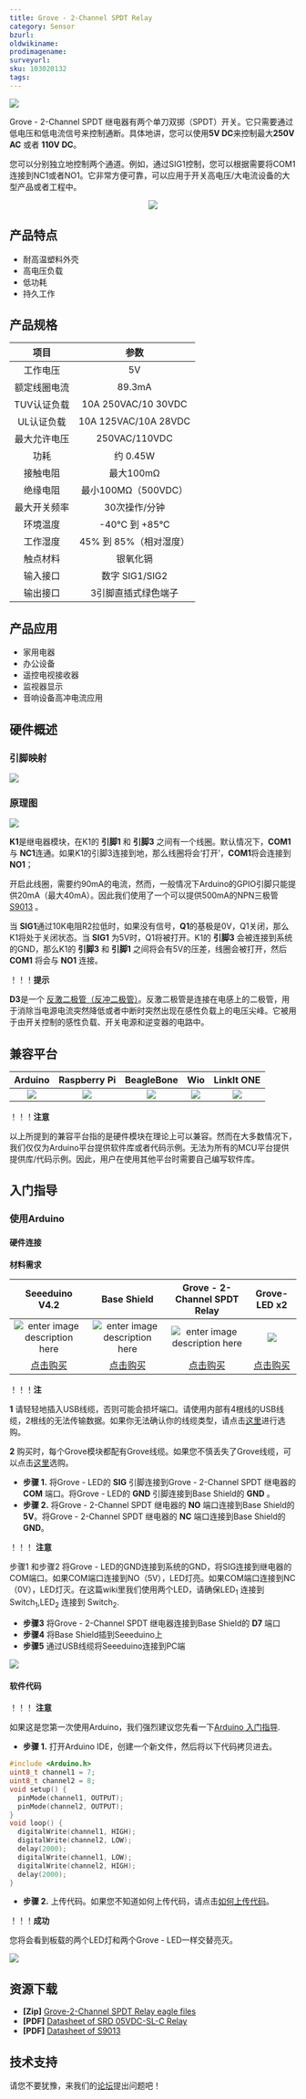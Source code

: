 ```yaml
---
title: Grove - 2-Channel SPDT Relay
category: Sensor
bzurl: 
oldwikiname: 
prodimagename:
surveyurl: 
sku: 103020132
tags:
---
```


![](https://github.com/SeeedDocument/Grove-2-Channel_SPDT_Relay/raw/master/img/mian.jpg)


Grove - 2-Channel SPDT 继电器有两个单刀双掷（SPDT）开关。它只需要通过低电压和低电流信号来控制通断。具体地讲，您可以使用**5V DC**来控制最大**250V AC** 或者 **110V DC**。

您可以分别独立地控制两个通道。例如，通过SIG1控制，您可以根据需要将COM1连接到NC1或者NO1。它非常方便可靠，可以应用于开关高电压/大电流设备的大型产品或者工程中。


<p style="text-align:center"><a href="https://www.seeedstudio.com/Grove-2-Channel-SPDT-Relay-p-3118.html" target="_blank"><img src="https://github.com/SeeedDocument/wiki_english/raw/master/docs/images/300px-Get_One_Now_Banner-ragular.png" /></a></p>

## 产品特点

- 耐高温塑料外壳
- 高电压负载
- 低功耗
- 持久工作

## 产品规格

|**项目**|**参数**|
|:----:|:----:|
|工作电压|5V|
|额定线圈电流|89.3mA|
|TUV认证负载|10A 250VAC/10 30VDC|
|UL认证负载|10A 125VAC/10A 28VDC|
|最大允许电压|250VAC/110VDC|
|功耗|约 0.45W|
|接触电阻|最大100mΩ|
|绝缘电阻|最小100MΩ（500VDC）|
|最大开关频率|30次操作/分钟|
|环境温度|-40℃ 到 +85℃|
|工作湿度|45% 到 85%（相对湿度）|
|触点材料|银氧化镉|
|输入接口|数字 SIG1/SIG2|
|输出接口|3引脚直插式绿色端子|

## 产品应用

- 家用电器
- 办公设备
- 遥控电视接收器
- 监视器显示
- 音响设备高冲电流应用

## 硬件概述

### 引脚映射

![](https://github.com/SeeedDocument/Grove-2-Channel_SPDT_Relay/raw/master/img/pin_map.jpg)

### 原理图

![](https://github.com/SeeedDocument/Grove-2-Channel_SPDT_Relay/raw/master/img/schematic.jpg)



**K1**是继电器模块，在K1的 **引脚1** 和 **引脚3** 之间有一个线圈。默认情况下，**COM1**与 **NC1**连通。如果K1的引脚3连接到地，那么线圈将会‘打开’，**COM1**将会连接到 **NO1**；

开启此线圈，需要约90mA的电流，然而，一般情况下Arduino的GPIO引脚只能提供20mA（最大40mA）。因此我们使用了一个可以提供500mA的NPN三极管[S9013](https://github.com/SeeedDocument/Grove-2-Channel_SPDT_Relay/raw/master/res/Transistors_NPN_25V-500mA.pdf)  。

当 **SIG1**通过10K电阻R2拉低时，如果没有信号，**Q1**的基极是0V，Q1关闭，那么K1将处于关闭状态。当 **SIG1** 为5V时，Q1将被打开。K1的 **引脚3** 会被连接到系统的GND，那么K1的 **引脚3** 和 **引脚1** 之间将会有5V的压差，线圈会被打开，然后 **COM1** 将会与 **NO1** 连接。

！！！**提示** 

**D3**是一个 [反激二极管（反冲二极管）](https://en.wikipedia.org/wiki/Flyback_diode)。反激二极管是连接在电感上的二极管，用于消除当电源电流突然降低或者中断时突然出现在感性负载上的电压尖峰。它被用于由开关控制的感性负载、开关电源和逆变器的电路中。


## 兼容平台


|Arduino|Raspberry Pi|BeagleBone|Wio|LinkIt ONE|
|:-:|:-:|:-:|:-:|:-:|
|![](https://raw.githubusercontent.com/SeeedDocument/wiki_english/master/docs/images/arduino_logo.jpg) |![](https://raw.githubusercontent.com/SeeedDocument/wiki_english/master/docs/images/raspberry_pi_logo.jpg) | ![](https://raw.githubusercontent.com/SeeedDocument/wiki_english/master/docs/images/bbg_logo.jpg) |![](https://raw.githubusercontent.com/SeeedDocument/wiki_english/master/docs/images/wio_logo.jpg) |![](https://raw.githubusercontent.com/SeeedDocument/wiki_english/master/docs/images/linkit_logo.jpg)  |

！！！**注意**

以上所提到的兼容平台指的是硬件模块在理论上可以兼容。然而在大多数情况下，我们仅仅为Arduino平台提供软件库或者代码示例。无法为所有的MCU平台提供提供库/代码示例。因此，用户在使用其他平台时需要自己编写软件库。


## 入门指导


### 使用Arduino

#### 硬件连接

**材料需求**

| Seeeduino V4.2 | Base Shield| Grove - 2-Channel SPDT Relay |Grove-LED x2|
|:-:|:-:|:-:|:-:|
|![enter image description here](https://raw.githubusercontent.com/SeeedDocument/Grove_Light_Sensor/master/images/gs_1.jpg)|![enter image description here](https://raw.githubusercontent.com/SeeedDocument/Grove_Light_Sensor/master/images/gs_4.jpg)|![enter image description here](https://github.com/SeeedDocument/Grove-2-Channel_SPDT_Relay/raw/master/img/thumbnail.jpg)|![](https://github.com/SeeedDocument/Grove-Round_Force_Sensor_FSR402/raw/master/img/Red%20LED.jpg)|
|<a href="http://www.seeedstudio.com/Seeeduino-V4.2-p-2517.html" target="_blank">点击购买</a>|<a href="https://www.seeedstudio.com/Base-Shield-V2-p-1378.html" target="_blank">点击购买</a>|<a href="https://www.seeedstudio.com/Grove-2-Channel-SPDT-Relay-p-3118.html" target="_blank">点击购买</a>|<a href="https://www.seeedstudio.com/Grove---Red-LED-p-1142.html" target="_blank">点击购买</a>|



！！！**注**

   **1** 请轻轻地插入USB线缆，否则可能会损坏端口。请使用内部有4根线的USB线缆，2根线的无法传输数据。如果你无法确认你的线缆类型，请点击[这里](https://www.seeedstudio.com/Micro-USB-Cable-48cm-p-1475.html)进行选购。

   **2** 购买时，每个Grove模块都配有Grove线缆。如果您不慎丢失了Grove线缆，可以点击[这里](https://www.seeedstudio.com/Grove-Universal-4-Pin-Buckled-20cm-Cable-%285-PCs-pack%29-p-936.html)选购。

- **步骤 1.**  将Grove - LED的 **SIG** 引脚连接到Grove - 2-Channel SPDT 继电器的 **COM** 端口。将Grove - LED的 **GND** 引脚连接到Base Shield的 **GND** 。
- **步骤 2.**  将Grove - 2-Channel SPDT 继电器的 **NO** 端口连接到Base Shield的 **5V**。将Grove - 2-Channel SPDT 继电器的 **NC** 端口连接到Base Shield的 **GND**。

！！！ **注意**

步骤1 和步骤2 将Grove - LED的GND连接到系统的GND，将SIG连接到继电器的COM端口。如果COM端口连接到NO（5V），LED灯亮。如果COM端口连接到NC（0V），LED灯灭。在这篇wiki里我们使用两个LED，请确保LED<sub>1</sub> 连接到 Switch<sub>1</sub>,LED<sub>2</sub> 连接到 Switch<sub>2</sub>. 

- **步骤3** 将Grove - 2-Channel SPDT 继电器连接到Base Shield的 **D7** 端口
- **步骤4** 将Base Shield插到Seeeduino上
- **步骤5** 通过USB线缆将Seeeduino连接到PC端



![](https://github.com/SeeedDocument/Grove-2-Channel_SPDT_Relay/raw/master/img/connect.jpg)


#### 软件代码


！！！ **注意**

如果这是您第一次使用Arduino，我们强烈建议您先看一下[Arduino 入门指导](http://wiki.seeedstudio.com/Getting_Started_with_Arduino/).

- **步骤 1.** 打开Arduino IDE，创建一个新文件，然后将以下代码拷贝进去。

```c++
#include <Arduino.h>
uint8_t channel1 = 7;
uint8_t channel2 = 8;
void setup() {
  pinMode(channel1, OUTPUT);
  pinMode(channel2, OUTPUT);
}
void loop() {
  digitalWrite(channel1, HIGH);
  digitalWrite(channel2, LOW);
  delay(2000);
  digitalWrite(channel1, LOW);
  digitalWrite(channel2, HIGH);
  delay(2000);
}
```

- **步骤 2.** 上传代码。如果您不知道如何上传代码，请点击[如何上传代码](http://wiki.seeedstudio.com/Upload_Code/)。
 
！！！**成功**

您将会看到板载的两个LED灯和两个Grove - LED一样交替亮灭。


![](https://github.com/SeeedDocument/Grove-2-Channel_SPDT_Relay/raw/master/img/test20180821_142634.gif)




## 资源下载

- **[Zip]** [Grove-2-Channel SPDT Relay eagle files](https://github.com/SeeedDocument/Grove-2-Channel_SPDT_Relay/raw/master/res/Grove-2-Channel_SPDT_Relay.zip)
- **[PDF]** [Datasheet of SRD 05VDC-SL-C Relay](https://github.com/SeeedDocument/Grove-2-Channel_SPDT_Relay/raw/master/res/SRD_05VDC-SL-C.pdf)
- **[PDF]** [Datasheet of S9013](https://github.com/SeeedDocument/Grove-2-Channel_SPDT_Relay/raw/master/res/Transistors_NPN_25V-500mA.pdf)



## 技术支持
请您不要犹豫，来我们的[论坛](https://forum.seeedstudio.com/)提出问题吧！